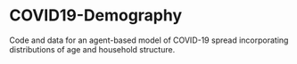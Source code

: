 # COVID19-Demography
Code and data for an agent-based model of COVID-19 spread incorporating distributions of age and household structure. 
